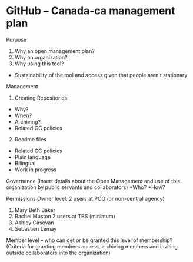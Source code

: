 # GitHub – Canada-ca management plan

Purpose
1. Why an open management plan?
2. Why an organization?
3. Why using this tool?
* Sustainability of the tool and access given that people aren't stationary


Management
1. Creating Repositories
* Why?
* When?
* Archiving?
* Related GC policies

2. Readme files
* Related GC policies
* Plain language
* Bilingual
* Work in progress 

Governance
(Insert details about the Open Management and use of this organization by public servants and collaborators)
*Who?
*How?

Permissions
Owner level:
2 users at PCO (or non-central agency)
1.	Mary Beth Baker
2.	Rachel Muston
2 users at TBS (minimum)
1.	Ashley Casovan
2.	Sebastien Lemay

Member level – who can get or be granted this level of membership?
(Criteria for granting members access, archiving members and inviting outside collaborators into the organization)
